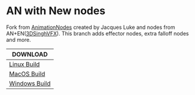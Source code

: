 
# AN with New nodes

Fork from [AnimationNodes](https://github.com/JacquesLucke/animation_nodes) created by Jacques Luke and nodes from AN+EN([3DSinghVFX](https://github.com/3DSinghVFX/animation_nodes/tree/extranodes)). This branch adds effector nodes, extra falloff nodes and more.

| DOWNLOAD              
|----------------|
|[Linux Build](https://github.com/kdsin23/AN_NEWNODES/releases/download/Daily/animation_nodes_v2_2_linux_py37.zip)        |
|[MacOS Build](https://github.com/kdsin23/AN_NEWNODES/releases/download/Daily/animation_nodes_v2_2_macOS_py37.zip)         |
|[Windows Build](https://github.com/kdsin23/AN_NEWNODES/releases/download/Daily/animation_nodes_v2_2_windows_py37.zip)
